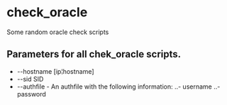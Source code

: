 # check_oracle
Some random oracle check scripts

## Parameters for all chek_oracle scripts.

- --hostname  [ip¦hostname]
- --sid SID 
- --authfile - An authfile with the following information:
..- username
..- password
